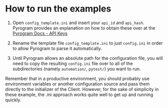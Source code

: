 # How to run the examples

1) Open `config_template.ini` and insert your `api_id` and `api_hash`.
Pyrogram provides an explanation on how to obtain these over at the [Pyrogram Docs - API Keys](https://docs.pyrogram.ml/start/ProjectSetup#api-keys)

2) Rename the template file `config_template.ini` to just `config.ini` in order to allow 
Pyrogram to parse it automatically.

3) Until Pyrogram allows an absolute path for the configuration file, you will need to copy the 
resulting `config.ini` file over to all of the subdirectories (namely `automation/`, `pytest/`) 
you 
want to run.

Remember that in a productive environment, you should probably use environment variables or 
another configuration source and pass them directly to the initializer of the Client. 
However, for the sake of simplicity in these example, the .ini approach works quite well to get 
up and running quickly.
